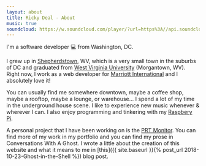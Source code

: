 ```yaml
---
layout: about
title: Ricky Deal - About
music: true
soundcloud: https://w.soundcloud.com/player/?url=https%3A//api.soundcloud.com/tracks/111244653&color=%23ff5500
---
```


I'm a software developer 💻 from Washington, DC.

I grew up in [Shepherdstown](http://shepherdstown.info), WV, which is a very small town in the suburbs of DC and graduated from [West Virginia University](https://www.wvu.edu) (Morgantown, WV). Right now, I work as a web developer for [Marriott International](https://www.marriott.com/marriott/aboutmarriott.mi) and I absolutely love it!

You can usually find me somewhere downtown, maybe a coffee shop, maybe a rooftop, maybe a lounge, or warehouse... I spend a lot of my time in the underground house scene. I like to experience new music whenever & wherever I can. I also enjoy programming and tinkering with my [Raspbery Pi](https://www.raspberrypi.org).

A personal project that I have been working on is the [PRT Monitor](http://www.thedaonline.com/news/bot-account-can-tell-when-prt-is-down-within-five/article_940d3182-ba3d-11e8-a305-d7d8e3af9f55.html). You can find more of my work in my portfolio and you can find my prose in Conversations With A Ghost. I wrote a little about the creation of this website and what it means to me in [this]({{ site.baseurl }}{% post_url 2018-10-23-Ghost-in-the-Shell %}) blog post.